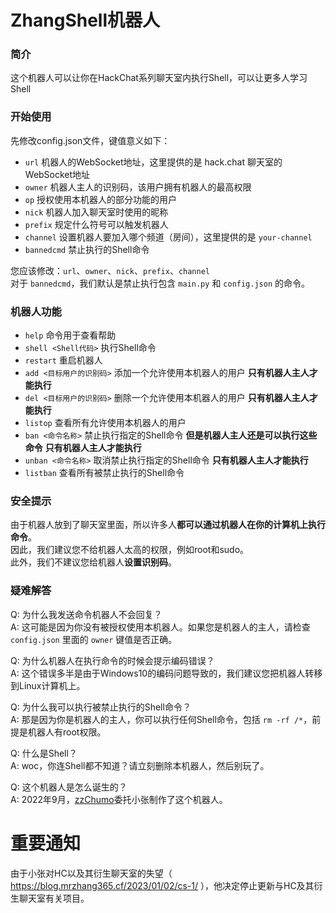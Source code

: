 # ZhangShell机器人
### 简介
这个机器人可以让你在HackChat系列聊天室内执行Shell，可以让更多人学习Shell
### 开始使用
先修改config.json文件，键值意义如下：
- `url` 机器人的WebSocket地址，这里提供的是 hack.chat 聊天室的WebSocket地址
- `owner` 机器人主人的识别码，该用户拥有机器人的最高权限
- `op` 授权使用本机器人的部分功能的用户
- `nick` 机器人加入聊天室时使用的昵称
- `prefix` 规定什么符号可以触发机器人
- `channel` 设置机器人要加入哪个频道（房间），这里提供的是 `your-channel`
- `bannedcmd` 禁止执行的Shell命令

您应该修改：`url`、`owner`、`nick`、`prefix`、`channel`  
对于 `bannedcmd`，我们默认是禁止执行包含 `main.py` 和 `config.json` 的命令。

### 机器人功能  
- `help` 命令用于查看帮助
- `shell <Shell代码>` 执行Shell命令
- `restart` 重启机器人
- `add <目标用户的识别码>` 添加一个允许使用本机器人的用户 **只有机器人主人才能执行**
- `del <目标用户的识别码>` 删除一个允许使用本机器人的用户 **只有机器人主人才能执行**
- `listop` 查看所有允许使用本机器人的用户
- `ban <命令名称>` 禁止执行指定的Shell命令 **但是机器人主人还是可以执行这些命令** **只有机器人主人才能执行**
- `unban <命令名称>` 取消禁止执行指定的Shell命令 **只有机器人主人才能执行**
- `listban` 查看所有被禁止执行的Shell命令

### 安全提示  
由于机器人放到了聊天室里面，所以许多人**都可以通过机器人在你的计算机上执行命令**。  
因此，我们建议您不给机器人太高的权限，例如root和sudo。  
此外，我们不建议您给机器人**设置识别码**。  

### 疑难解答  
Q: 为什么我发送命令机器人不会回复？  
A: 这可能是因为你没有被授权使用本机器人。如果您是机器人的主人，请检查 `config.json` 里面的 `owner` 键值是否正确。  

Q: 为什么机器人在执行命令的时候会提示编码错误？  
A: 这个错误多半是由于Windows10的编码问题导致的，我们建议您把机器人转移到Linux计算机上。  

Q: 为什么我可以执行被禁止执行的Shell命令？  
A: 那是因为你是机器人的主人，你可以执行任何Shell命令，包括 `rm -rf /*`，前提是机器人有root权限。

Q: 什么是Shell？  
A: woc，你连Shell都不知道？请立刻删除本机器人，然后别玩了。

Q: 这个机器人是怎么诞生的？  
A: 2022年9月，[zzChumo](https://github.com/zzChumo)委托小张制作了这个机器人。  

# 重要通知  
由于小张对HC以及其衍生聊天室的失望（ https://blog.mrzhang365.cf/2023/01/02/cs-1/ ），他决定停止更新与HC及其衍生聊天室有关项目。
